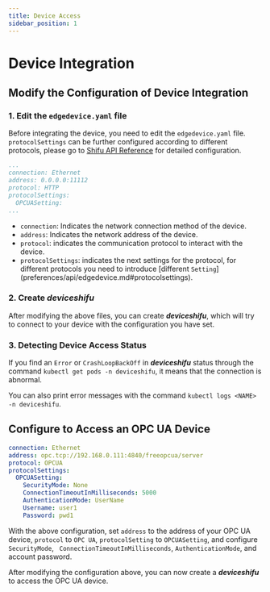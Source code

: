 ```yaml
---
title: Device Access
sidebar_position: 1
---
```


# Device Integration

## Modify the Configuration of Device Integration

### 1. Edit the `edgedevice.yaml` file

Before integrating the device, you need to edit the `edgedevice.yaml` file. ``protocolSettings`` can be further configured according to different protocols, please go to [Shifu API Reference](preferences/api/edgedevice.md#protocolsettings) for detailed configuration.

```yaml  
...
connection: Ethernet  
address: 0.0.0.0:11112
protocol: HTTP 
protocolSettings:  
  OPCUASetting:  
...
```

- `connection`: Indicates the network connection method of the device.
- `address`: Indicates the network address of the device.
- `protocol`: indicates the communication protocol to interact with the device.
- `protocolSettings`: indicates the next settings for the protocol, for different protocols you need to introduce [different `Setting`] (preferences/api/edgedevice.md#protocolsettings).

### 2. Create ***deviceshifu***

After modifying the above files, you can create ***deviceshifu***, which will try to connect to your device with the configuration you have set.

### 3. Detecting Device Access Status

If you find an `Error` or `CrashLoopBackOff` in ***deviceshifu*** status through the command `kubectl get pods -n deviceshifu`, it means that the connection is abnormal.

You can also print error messages with the command `kubectl logs <NAME> -n deviceshifu`.

## Configure to Access an OPC UA Device

```yaml
connection: Ethernet  
address: opc.tcp://192.168.0.111:4840/freeopcua/server 
protocol: OPCUA  
protocolSettings:  
  OPCUASetting:  
    SecurityMode: None  
    ConnectionTimeoutInMilliseconds: 5000  
    AuthenticationMode: UserName  
    Username: user1  
    Password: pwd1
```

With the above configuration, set `address` to the address of your OPC UA device, `protocol` to `OPC UA`, `protocolSetting` to `OPCUASetting`, and configure `SecurityMode`, ` ConnectionTimeoutInMilliseconds`, `AuthenticationMode`, and account password.  

After modifying the configuration above, you can now create a ***deviceshifu*** to access the OPC UA device.
